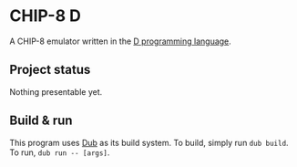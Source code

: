 CHIP-8 D
========

A CHIP-8 emulator written in the [D programming language][Dlang].

Project status
--------------

Nothing presentable yet.

Build & run
-----------

This program uses [Dub] as its build system.
To build, simply run `dub build`.
To run, `dub run -- [args]`.


[Dlang]: https://dlang.org/
[Dub]: https://github.com/dlang/dub
